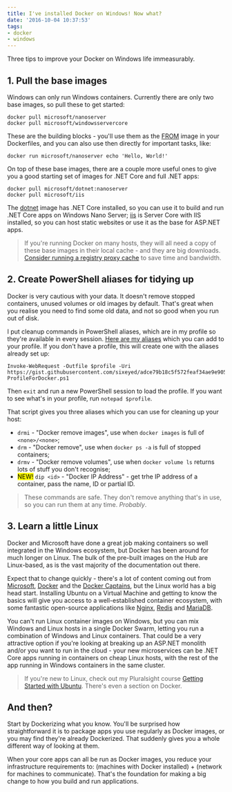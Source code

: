 ```yaml
---
title: I've installed Docker on Windows! Now what?
date: '2016-10-04 10:37:53'
tags:
- docker
- windows
---
```


Three tips to improve your Docker on Windows life immeasurably.

## 1. Pull the base images

Windows can only run Windows containers. Currently there are only two base images, so pull these to get started:

    docker pull microsoft/nanoserver
    docker pull microsoft/windowsservercore

These are the building blocks - you'll use them as the [FROM](https://docs.docker.com/engine/reference/builder/#/from) image in your Dockerfiles, and you can also use then directly for important tasks, like:

    docker run microsoft/nanoserver echo 'Hello, World!'

On top of these base images, there are a couple more useful ones to give you a good starting set of images for .NET Core and full .NET apps:

    docker pull microsoft/dotnet:nanoserver
    docker pull microsoft/iis

The [dotnet](https://hub.docker.com/r/microsoft/dotnet/) image has .NET Core installed, so you can use it to build and run .NET Core apps on Windows Nano Server; [iis](https://hub.docker.com/r/microsoft/iis/) is Server Core with IIS installed, so you can host static websites or use it as the base for ASP.NET apps.

> If you're running Docker on many hosts, they will all need a copy of these base images in their local cache - and they are big downloads. [Consider running a registry proxy cache](https://blog.docker.com/2015/10/registry-proxy-cache-docker-open-source/) to save time and bandwidth.

## 2. Create PowerShell aliases for tidying up

Docker is very cautious with your data. It doesn't remove stopped containers, unused volumes or old images by default. That's great when you realise you need to find some old data, and not so good when you run out of disk.

I put cleanup commands in PowerShell aliases, which are in my profile so they're available in every session. [Here are my aliases](https://gist.github.com/sixeyed/adce79b18c5f572feaf34ae9e90513c2) which you can add to your profile. If you don't have a profile, this will create one with the aliases already set up:

    Invoke-WebRequest -Outfile $profile -Uri https://gist.githubusercontent.com/sixeyed/adce79b18c5f572feaf34ae9e90513c2/raw/4196b4831a910e0bf3cf60f476c4c7dd462c2597/Set-ProfileForDocker.ps1

Then `exit` and run a new PowerShell session to load the profile. If you want to see what's in your profile, run `notepad $profile`.

That script gives you three aliases which you can use for cleaning up your host:

- `drmi` - "Docker remove images", use when `docker images` is full of `<none>/<none>`;
- `drm` - "Docker remove", use when `docker ps -a` is full of stopped containers;
- `drmv` - "Docker remove volumes", use when `docker volume ls` returns lots of stuff you don't recognise;
- <mark>NEW!</mark> `dip <id>` - "Docker IP Address" - get trhe IP address of a container, pass the name, ID or partial ID.

> These commands are safe. They don't remove anything that's in use, so you can run them at any time. _Probably_.

## 3. Learn a little Linux

Docker and Microsoft have done a great job making containers so well integrated in the Windows ecosystem, but Docker has been around for much longer on Linux. The bulk of the pre-built images on the Hub are Linux-based, as is the vast majority of the documentation out there.

Expect that to change quickly - there's a lot of content coming out from [Microsoft](https://github.com/Microsoft/Virtualization-Documentation/tree/master/windows-container-samples/windowsservercore), [Docker](https://github.com/docker-library/golang/blob/master/1.7/windows/windowsservercore/Dockerfile) and the [Docker Captains](https://twitter.com/EltonStoneman/lists/docker-captains), but the Linux world has a big head start. Installing Ubuntu on a Virtual Machine and getting to know the basics will give you access to a well-established container ecosystem, with some fantastic open-source applications like [Nginx](https://hub.docker.com/_/nginx/), [Redis](https://hub.docker.com/_/redis/) and [MariaDB](https://hub.docker.com/_/mariadb/).

You can't run Linux container images on Windows, but you can mix Windows and Linux hosts in a single Docker Swarm, letting you run a combination of Windows and Linux containers. That could be a very attractive option if you're looking at breaking up an ASP.NET monolith and/or you want to run in the cloud - your new microservices can be .NET Core apps running in containers on cheap Linux hosts, with the rest of the app running in Windows containers in the same cluster.

> If you're new to Linux, check out my Pluralsight course [Getting Started with Ubuntu](https://www.pluralsight.com/courses/ubuntu-getting-started). There's even a section on Docker.

## And then?

Start by Dockerizing what you know. You'll be surprised how straightforward it is to package apps you use regularly as Docker images, or you may find they're already Dockerized. That suddenly gives you a whole different way of looking at them.

When your core apps can all be run as Docker images, you reduce your infrastructure requirements to: (machines with Docker installed) + (network for machines to communicate). That's the foundation for making a big change to how you build and run applications.

<!--kg-card-end: markdown-->
